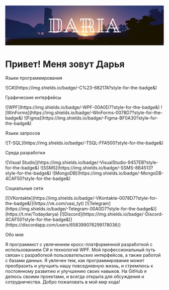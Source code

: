 ![Header](https://github.com/Todaydarya/Todaydarya/blob/main/image/Todaydarya.png)

<h1>Привет! Меня зовут Дарья</h1>

<p>Языки программирования</p>
![C#](https://img.shields.io/badge/-C%23-68217A?style-for-the-badge&)

<p>Графические интерфейсы</p>
![WPF](https://img.shields.io/badge/-WPF-00A0D7?style-for-the-badge&)
![WinForms](https://img.shields.io/badge/-WinForms-0078D7?style-for-the-badge&)
![Figma](https://img.shields.io/badge/-Figma-BF0A30?style-for-the-badge&)

<p>Языки запросов</p>
![T-SQL](https://img.shields.io/badge/-TSQL-FFA500?style-for-the-badge&)

<p>Среда разработки</p>
![Visual Studio](https://img.shields.io/badge/-VisualStudio-9457EB?style-for-the-badge&)
![SSMS](https://img.shields.io/badge/-SSMS-8B4513?style-for-the-badge&)
![MongoDB](https://img.shields.io/badge/-MongoDB-4CAF50?style-for-the-badge&)

<p>Социальные сети</p>
[![VKontakte](https://img.shields.io/badge/-VKontakte-0078D7?style-for-the-badge&)](https://vk.com/vasi_tyt)
[![Telegram](https://img.shields.io/badge/-Telegram-00A0D7?style-for-the-badge&)](https://t.me/Todaydarya)
[![Discord](https://img.shields.io/badge/-Discord-4CAF50?style-for-the-badge&)](https://discordapp.com/users/658399076299178036/)

<p>Обо мне</p>
Я программист с увлечением кросс-платформенной разработкой с использованием C# и технологий WPF. Мой профессиональный путь связан с разработкой пользовательских интерфейсов, а также работой с базами данных. Я увлечен тем, как программирование может преобразить и улучшить нашу повседневную жизнь, и стремлюсь к постоянному развитию и улучшению своих навыков. На GitHub я делюсь своими проектами, и всегда открыта для обсуждения и сотрудничества. Добро пожаловать в мой мир кода! 
